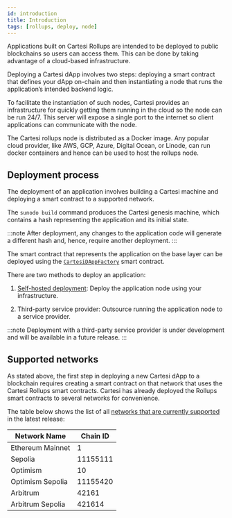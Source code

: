 ```yaml
---
id: introduction
title: Introduction
tags: [rollups, deploy, node]
---
```


Applications built on Cartesi Rollups are intended to be deployed to public blockchains so users can access them. This can be done by taking advantage of a cloud-based infrastructure.

Deploying a Cartesi dApp involves two steps: deploying a smart contract that defines your dApp on-chain and then instantiating a node that runs the application’s intended backend logic.

To facilitate the instantiation of such nodes, Cartesi provides an infrastructure for quickly getting them running in the cloud so the node can be run 24/7. This server will expose a single port to the internet so client applications can communicate with the node.

The Cartesi rollups node is distributed as a Docker image. Any popular cloud provider, like AWS, GCP, Azure, Digital Ocean, or Linode, can run docker containers and hence can be used to host the rollups node. 


## Deployment process

The deployment of an application involves building a Cartesi machine and deploying a smart contract to a supported network.

The `sunodo build` command produces the Cartesi genesis machine, which contains a hash representing the application and its initial state. 

:::note
After deployment, any changes to the application code will generate a different hash and, hence, require another deployment.
:::

The smart contract that represents the application on the base layer can be deployed using the [`CartesiDAppFactory`](../core-concepts/rollup-http-api/json-rpc/application-factory.md) smart contract.

There are two methods to deploy an application:

1. [Self-hosted deployment](../deployment/self-hosted.md): Deploy the application node using your infrastructure. 

2. Third-party service provider: Outsource running the application node to a service provider. 

:::note
Deployment with a third-party service provider is under development and will be available in a future release.
:::

## Supported networks

As stated above, the first step in deploying a new Cartesi dApp to a blockchain requires creating a smart contract on that network that uses the Cartesi Rollups smart contracts. Cartesi has already deployed the Rollups smart contracts to several networks for convenience.

The table below shows the list of all [networks that are currently supported](https://github.com/cartesi/rollups/blob/main/onchain/rollups/hardhat.config.ts#L56) in the latest release:

| Network Name    | Chain ID |
| --------------- | -------- |
| Ethereum Mainnet | 1 |
| Sepolia         | 11155111 |
| Optimism | 10 |
| Optimism Sepolia | 11155420 |
| Arbitrum  | 42161   |
| Arbitrum Sepolia | 421614 |

